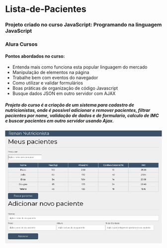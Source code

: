 # Lista-de-Pacientes
### Projeto criado no curso JavaScript: Programando na linguagem JavaScript
### Alura Cursos

#### Pontos abordados no curso: 
* Entenda mais como funciona esta popular linguagem do mercado
* Manipulação de elementos na página
* Trabalhe bem com eventos do navegador
* Como utilizar e validar formulários
* Boas práticas de organização de código Javascript
* Busque dados JSON em outro servidor com AJAX

##### Projeto do curso é a criação de um sistema para cadastro de nutricionistas, onde é possivel adicionar e remover pacientes, filtrar pacientes por nome, validação de dados e de formulario, calculo de IMC e buscar pacientes em outro servidor usando Ajax.

![Sistema de pacientes](Sistema%20de%20pacientes.png?raw=true "Sistema de pacientes")

